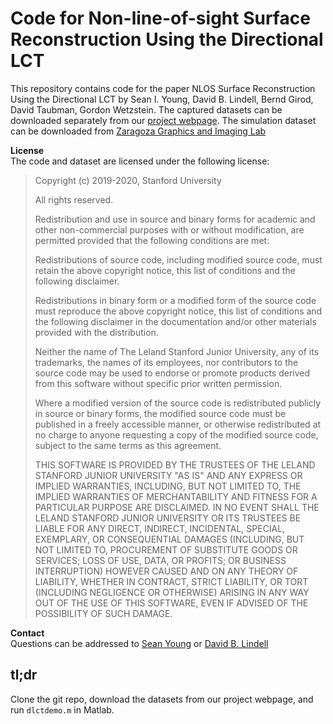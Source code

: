 # Code for Non-line-of-sight Surface Reconstruction Using the Directional LCT

This repository contains code for the paper NLOS Surface Reconstruction Using the Directional LCT by Sean I. Young, David B. Lindell, Bernd Girod, David Taubman, Gordon Wetzstein. The captured datasets can be downloaded separately from our [project webpage](http://computationalimaging.org). The simulation dataset can be downloaded from [Zaragoza Graphics and Imaging Lab](https://graphics.unizar.es/nlos/)

**License**  
The code and dataset are licensed under the following license:
> Copyright (c) 2019-2020, Stanford University
>
> All rights reserved.
>
> Redistribution and use in source and binary forms for academic and other non-commercial purposes with or without modification, are permitted provided that the following conditions are met:
>
> Redistributions of source code, including modified source code, must retain the above copyright notice, this list of conditions and the following disclaimer.
>
> Redistributions in binary form or a modified form of the source code must reproduce the above copyright notice, this list of conditions and the following disclaimer in the documentation and/or other materials provided with the distribution.
>
> Neither the name of The Leland Stanford Junior University, any of its trademarks, the names of its employees, nor contributors to the source code may be used to endorse or promote products derived from this software without specific prior written permission.
>
> Where a modified version of the source code is redistributed publicly in source or binary forms, the modified source code must be published in a freely accessible manner, or otherwise redistributed at no charge to anyone requesting a copy of the modified source code, subject to the same terms as this agreement.
>
> THIS SOFTWARE IS PROVIDED BY THE TRUSTEES OF THE LELAND STANFORD JUNIOR UNIVERSITY "AS IS" AND ANY EXPRESS OR IMPLIED WARRANTIES, INCLUDING, BUT NOT LIMITED TO, THE IMPLIED WARRANTIES OF MERCHANTABILITY AND FITNESS FOR A PARTICULAR PURPOSE ARE DISCLAIMED. IN NO EVENT SHALL THE LELAND STANFORD JUNIOR UNIVERSITY OR ITS TRUSTEES BE LIABLE FOR ANY DIRECT, INDIRECT, INCIDENTAL, SPECIAL, EXEMPLARY, OR CONSEQUENTIAL DAMAGES (INCLUDING, BUT NOT LIMITED TO, PROCUREMENT OF SUBSTITUTE GOODS OR SERVICES; LOSS OF USE, DATA, OR PROFITS; OR BUSINESS INTERRUPTION) HOWEVER CAUSED AND ON ANY THEORY OF LIABILITY, WHETHER IN CONTRACT, STRICT LIABILITY, OR TORT (INCLUDING NEGLIGENCE OR OTHERWISE) ARISING IN ANY WAY OUT OF THE USE OF THIS SOFTWARE, EVEN IF ADVISED OF THE POSSIBILITY OF SUCH DAMAGE.

**Contact**  
Questions can be addressed to [Sean Young](mailto:sean0@stanford.edu) or [David B. Lindell](mailto:lindell@stanford.edu)

## tl;dr
Clone the git repo, download the datasets from our project webpage, and run `dlctdemo.m` in Matlab.
